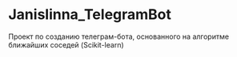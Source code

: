 # Janislinna_TelegramBot
Проект по созданию телеграм-бота, основанного на алгоритме ближайших соседей (Scikit-learn)
